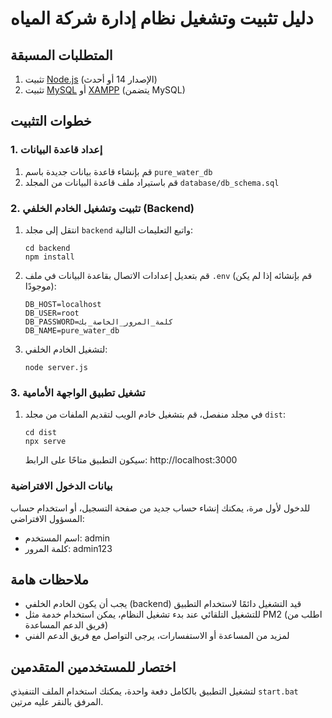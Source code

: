 # دليل تثبيت وتشغيل نظام إدارة شركة المياه

## المتطلبات المسبقة

1. تثبيت [Node.js](https://nodejs.org/) (الإصدار 14 أو أحدث)
2. تثبيت [MySQL](https://dev.mysql.com/downloads/mysql/) أو [XAMPP](https://www.apachefriends.org/download.html) (يتضمن MySQL)

## خطوات التثبيت

### 1. إعداد قاعدة البيانات

1. قم بإنشاء قاعدة بيانات جديدة باسم `pure_water_db`
2. قم باستيراد ملف قاعدة البيانات من المجلد `database/db_schema.sql`

### 2. تثبيت وتشغيل الخادم الخلفي (Backend)

1. انتقل إلى مجلد `backend` واتبع التعليمات التالية:
   ```
   cd backend
   npm install
   ```

2. قم بتعديل إعدادات الاتصال بقاعدة البيانات في ملف `.env` (قم بإنشائه إذا لم يكن موجودًا):
   ```
   DB_HOST=localhost
   DB_USER=root
   DB_PASSWORD=كلمة_المرور_الخاصة_بك
   DB_NAME=pure_water_db
   ```

3. لتشغيل الخادم الخلفي:
   ```
   node server.js
   ```

### 3. تشغيل تطبيق الواجهة الأمامية

1. في مجلد منفصل، قم بتشغيل خادم الويب لتقديم الملفات من مجلد `dist`:
   ```
   cd dist
   npx serve
   ```
   سيكون التطبيق متاحًا على الرابط: http://localhost:3000

### بيانات الدخول الافتراضية

للدخول لأول مرة، يمكنك إنشاء حساب جديد من صفحة التسجيل، أو استخدام حساب المسؤول الافتراضي:
- اسم المستخدم: admin
- كلمة المرور: admin123

## ملاحظات هامة

- يجب أن يكون الخادم الخلفي (backend) قيد التشغيل دائمًا لاستخدام التطبيق
- للتشغيل التلقائي عند بدء تشغيل النظام، يمكن استخدام خدمة مثل PM2 (اطلب من فريق الدعم المساعدة)
- لمزيد من المساعدة أو الاستفسارات، يرجى التواصل مع فريق الدعم الفني

## اختصار للمستخدمين المتقدمين

لتشغيل التطبيق بالكامل دفعة واحدة، يمكنك استخدام الملف التنفيذي `start.bat` المرفق بالنقر عليه مرتين. 
